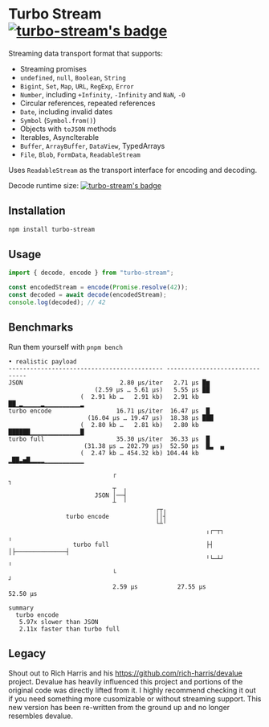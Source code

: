 # Turbo Stream <br> [![turbo-stream's badge](https://deno.bundlejs.com/?q=turbo-stream&badge=detailed)](https://bundlejs.com/?q=turbo-stream)

Streaming data transport format that supports:

- Streaming promises
- `undefined`, `null`, `Boolean`, `String`
- `Bigint`, `Set`, `Map`, `URL`, `RegExp`, `Error`
- `Number`, including `+Infinity`, `-Infinity` and `NaN`, `-0`
- Circular references, repeated references
- `Date`, including invalid dates
- `Symbol` (`Symbol.from()`)
- Objects with `toJSON` methods
- Iterables, AsyncIterable
- `Buffer`, `ArrayBuffer`, `DataView`, TypedArrays
- `File`, `Blob`, `FormData`, `ReadableStream`

Uses `ReadableStream` as the transport interface for encoding and decoding.

Decode runtime size: [![turbo-stream's badge](https://deno.bundlejs.com/badge?q=turbo-stream&badge=detailed&treeshake=%5B%7B+decode+%7D%5D)](https://bundlejs.com/?q=turbo-stream&treeshake=%5B%7B+decode+%7D%5D)

## Installation

```bash
npm install turbo-stream
```

## Usage

```js
import { decode, encode } from "turbo-stream";

const encodedStream = encode(Promise.resolve(42));
const decoded = await decode(encodedStream);
console.log(decoded); // 42
```

## Benchmarks

Run them yourself with `pnpm bench`

```
• realistic payload
------------------------------------------- -------------------------------
JSON                           2.80 µs/iter   2.71 µs █▆                   
                        (2.59 µs … 5.61 µs)   5.55 µs ██                   
                    (  2.91 kb …   2.91 kb)   2.91 kb ██▁▂▁▁▁▁▁▂▁▁▁▁▁▁▁▁▁▁▂
turbo encode                  16.71 µs/iter  16.47 µs  █                   
                      (16.04 µs … 19.47 µs)  18.38 µs ███                  
                    (  2.80 kb …   2.81 kb)   2.80 kb ██████▁▁▁▁▁▁▁▁▁▁▁▁▁▁█
turbo full                    35.30 µs/iter  36.33 µs  █                   
                     (31.38 µs … 202.79 µs)  52.50 µs  █▃  ▄               
                    (  2.47 kb … 454.32 kb) 104.44 kb ▂██▃▅█▂▂▂▂▁▁▁▁▁▁▁▁▁▁▁

                             ┌                                            ┐
                             ┬  ╷
                        JSON │──┤
                             ┴  ╵
                                         ┌┬╷
                turbo encode             ││┤
                                         └┴╵
                                                       ╷┌─┬┐              ╷
                  turbo full                           ├┤ │├──────────────┤
                                                       ╵└─┴┘              ╵
                             └                                            ┘
                             2.59 µs           27.55 µs            52.50 µs

summary
  turbo encode
   5.97x slower than JSON
   2.11x faster than turbo full
```

## Legacy

Shout out to Rich Harris and his https://github.com/rich-harris/devalue project. Devalue has heavily influenced this project and portions of the original code was directly lifted from it. I highly recommend checking it out if you need something more cusomizable or without streaming support. This new version has been re-written from the ground up and no longer resembles devalue.
